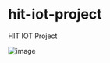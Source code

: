 # hit-iot-project
HIT IOT Project

![image](https://user-images.githubusercontent.com/50767453/188499261-e1391840-cee3-488f-84a9-f509c46e2a18.png)
